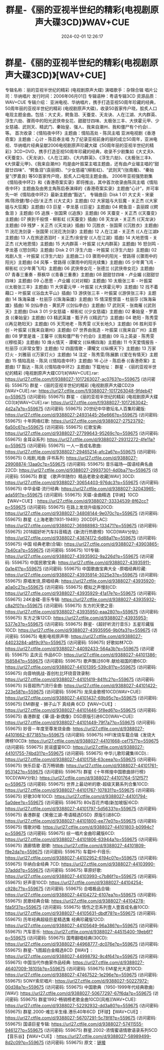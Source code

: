 ﻿---
title: 群星-《丽的亚视半世纪的精彩(电视剧原声大碟3CD)》WAV+CUE
date: 2024-02-01 12:26:17
categories: WAV车载音乐、镜像
tags: 华语中文
---
# 群星-《丽的亚视半世纪的精彩(电视剧原声大碟3CD)》[WAV+CUE]

专辑名称：丽的亚视半世纪的精彩 (电视剧原声大碟)
演唱歌手：杂锦合辑
唱片公司：华纳唱片
发行时间：2006年06月01日
专辑语种：粤语专辑3CD
资源品质：WAV+CUE
专辑介绍：
亚洲电视、华纳唱片，携手打造亚视50周年珍藏的经典，50周年丽的亚视半世纪的精彩
(电视剧原声大碟)，收录50首家传户晓，脍炙人口电现主题金曲。包括：大丈夫，鳄鱼泪、天蚕变、天龙诀、人在江湖、大内群英、浮生六劫、骤雨中的阳光武侠帝女花、甜甜廿四味、太极张三丰、大侠霍元甲、少女慈禧、武则天、精武门、秦始皇、强人、我来自潮州、我和僵尸有个约会I…等。
首次收录：《情陷夜中环》主题曲：情陷高处 - 陈凤主唱
亚洲电视剧《香港奇案》主题曲：心计 - 陈启泰主唱
为了纪录亚视前身的丽的成立50周年，亚洲电视、华纳唱片经典呈献2006电视剧原声珍藏大碟《50周年丽的亚视半世纪的精彩》3CD+DVD，携手打造亚视50周年珍藏的经典，收录不少剧集如《大丈夫》、《天蚕变》、《天龙诀》、《人在江湖》、《大内群英》、《浮生六劫》、《太极张三丰》、《大侠霍元甲》、《我来自潮州》均是由叶振棠主唱主题曲，还有由卢业瑂主唱的“甜甜廿四味”、“鳄鱼泪”(袁丽嫦)、“少女慈禧”(柳影虹)、“武则天”(张南雁)、“秦始皇”(罗嘉良)
等50首家传户晓，脍炙人口电现主题金曲。
2006年亚视强势剧集《情陷夜中环2》和《香港奇案实录》即将推出，其中首次收录由陈凤主唱《情陷夜中环》主题曲及由男主角陈启泰演绎的《香港奇案实录》主题曲“心计”，并可率先一听《情陷夜中环2》最新主题曲“豁达”。
专辑曲目:
Disk 1
01 大丈夫 - 宋豪辉/陈欣健/黎小田/关正杰 (《大丈夫》主题曲)
02 大家姐与大狂魔 - 关正杰 (《大家姐与大狂魔》主题曲)
03 巨星 - 李龙基 (《巨星》主题曲)
04 鳄鱼泪 - 袁丽嫦 (《鳄鱼泪 》主题曲)
05 追族 - 张国荣 (《追族》主题曲)
06 天蚕变 - 关正杰 (《天蚕变》主题曲)
07 换到千般恨 - 柳影虹 (《天蚕变》插曲)
08 天龙诀 - 关正杰 (《天龙诀》主题曲)
09 残梦 - 关正杰 (《天龙诀》插曲)
10 沉胜衣 - 张国荣 (《沉胜衣》主题曲)
11 浣花洗剑录 - 张国荣 (《浣花洗剑录》主题曲)
12 人在江湖 - 关正杰 (《人在江湖》主题曲)
13 人在旅途洒泪时 - 关正杰/余安安 (《人在江湖》插曲)
14 大地恩情 - 关正杰 (《大地恩情》主题曲)
15 大内群英 - 叶振棠 (《大内群英》主题曲)
16 怒剑鸣 - 李龙基 (《怒剑鸣》主题曲)
Disk 2
01 浮生六劫 - 叶振棠 (《浮生六劫》主题曲)
02 戏剧人生 - 叶振棠 (《浮生六劫》主题曲二)
03 骤雨中的阳光 - 曾路得 (《骤雨中的阳光》主题曲)
04 风筝 - 曾路得 (《骤雨中的阳光续集》主题曲)
05 少年黄飞鸿 - 柳影虹 (《少年黄飞鸿》主题曲)
06 武侠帝女花 - 张德兰 (《武侠帝女花》主题曲)
07 青春三重奏 - 蔡枫华 (《青春三重奏》主题曲)
08 甜甜廿四味 - 卢业媚 (《甜甜廿四味》主题曲)
09 心思思 - 卢业媚 (《对对糊》主题曲)
10 太极张三丰 - 叶振棠 (《太极张三丰》主题曲)
11 大侠霍元甲 - 叶振棠 (《大侠霍元甲》主题曲)
12 找不着藉口 - 叶振棠 (《浴血太平山》插曲)
13 游侠张三丰 - 叶振棠 (《游侠张三丰》主题曲)
14 珠海枭雄 - 杜丽莎 (《珠海枭雄》主题曲)
15 情深惹恨苗 - 杜丽莎 (《珠海枭雄》插曲)
16 剑仙李白 - 黄凯芹 (《剑仙李白》主题曲)
17 武则天 - 张南雁 (《武则天》主题曲)
Disk 3
01 少女慈禧 - 柳影虹 (《少女慈禧》主题曲)
02 秦始皇 - 罗嘉良 (《秦始皇》主题曲)
03 精武英雄 - 甄子丹 (《精武门》主题曲)
04 艳阳 - 陈秀雯 (《再见艳阳天》主题曲)
05 天荒地老 - 陈秀雯 (《天长地久》主题曲)
06 胜利双手创 - 叶振棠 (《我来自潮州》主题曲)
07 世界由我造 - 叶振棠 (《我来自广州》主题曲)
08 梦里是谁 - 王馨平 (《我和僵尸有个约会I》主题曲)
09 马上英姿 - 陈秀雯 (《穆桂英》主题曲)
10 烽火情天 - 谭耀文 (《纵横四海》主题曲)
11 今天爱情报告 - 杜丽莎 (《非常女警》主题曲)
12 四面情歌 - 谭耀文 (《纵横天下》主题曲)
13 万家灯火 - 刘雅丽 (《万家灯火》主题曲)
14 注定 - 陈秀雯/陈展鹏 (《爱在有情天》主题曲)
15 情陷高处 - 陈凤 (《情陷夜中环》主题曲)
16 心计 - 陈启泰 (《香港奇案》主题曲)
17 豁达 - 陈凤 (《情陷夜中环2》主题曲)
下载地址：
群星 -《丽的亚视半世纪的精彩 (电视剧原声大碟CD1)》[WAV+CUE].rar: https://url27.ctfile.com/f/9388027-1017263027-ac0763?p=559675
(访问密码: 559675)
群星 -《丽的亚视半世纪的精彩 (电视剧原声大碟CD2)》[WAV+CUE].rar: https://url27.ctfile.com/f/9388027-1017263048-9fdeb4?p=559675
(访问密码: 559675)
群星 -《丽的亚视半世纪的精彩 (电视剧原声大碟CD3)》[WAV+CUE].rar: https://url27.ctfile.com/f/9388027-1017263042-4d2a7a?p=559675
(访问密码: 559675)
20世纪中华歌坛名人百集珍藏版: https://url27.ctfile.com/d/9388027-24931445-26e666?p=559675
(访问密码: 559675)
十年网络红歌: https://url27.ctfile.com/d/9388027-27523792-6a50c6?p=559675
(访问密码: 559675)
红歌宝典: https://url27.ctfile.com/d/9388027-27799643-95269c?p=559675
(访问密码: 559675)
金耳朵系列: https://url27.ctfile.com/d/9388027-29312272-4fe11a?p=559675
(访问密码: 559675)
一人一首成名歌曲: https://url27.ctfile.com/d/9388027-29465214-afc2a6?p=559675
(访问密码: 559675)
0.戏剧,戏曲 评书系列: https://url27.ctfile.com/d/9388027-29908874-13aa0c?p=559675
(访问密码: 559675)
音乐磁场—国语经典名曲22CD: https://url27.ctfile.com/d/9388027-29937301-4d0ba7?p=559675
(访问密码: 559675)
群星 《歌声伴随你》精品老歌全收藏[WAV] 30CD: https://url27.ctfile.com/d/9388027-30654403-976dc3?p=559675
(访问密码: 559675)
中华金碟·流行经典: https://url27.ctfile.com/d/9388027-32043965-ada591?p=559675
(访问密码: 559675)
天碟-金曲精选【华纳】10CD【WAV+CUE】: https://url27.ctfile.com/d/9388027-33334539-8f62cc?p=559675
(访问密码: 559675)
在路上发烧升级版20CD: https://url27.ctfile.com/d/9388027-34808144-9e070c?p=559675
(访问密码: 559675)
群星《上海老歌(1931-1949)》20CD[FLAC]: https://url27.ctfile.com/d/9388027-36988983-133471?p=559675
(访问密码: 559675)
2018超好听汽车抖音精选《新流行热歌榜》10CD[WAV分轨]: https://url27.ctfile.com/d/9388027-43874172-6d88a1?p=559675
(访问密码: 559675)
中国 经典老歌(合辑): https://url27.ctfile.com/d/9388027-43903865-7b40ca?p=559675
(访问密码: 559675)
101专辑: https://url27.ctfile.com/d/9388027-43935902-9a226d?p=559675
(访问密码: 559675)
中国民歌宝典: https://url27.ctfile.com/d/9388027-43935911-0a1e41?p=559675
(访问密码: 559675)
中国歌曲宝典大全 -原唱经典珍藏: https://url27.ctfile.com/d/9388027-43935914-3025e3?p=559675
(访问密码: 559675)
原唱发烧,原唱经典: https://url27.ctfile.com/d/9388027-43935920-a0a0c2?p=559675
(访问密码: 559675)
模拟之声慢刻CD: https://url27.ctfile.com/d/9388027-43935929-41a17e?p=559675
(访问密码: 559675)
24K金碟-音乐专辑: https://url27.ctfile.com/d/9388027-43935932-c8a2f0?p=559675
(访问密码: 559675)
东方的天使之音: https://url27.ctfile.com/d/9388027-43935950-eaa280?p=559675
(访问密码: 559675)
东方之珠12CD: https://url27.ctfile.com/d/9388027-43935953-5377e3?p=559675
(访问密码: 559675)
群星-《超好听流行音乐》五星珍藏版10CD: https://url27.ctfile.com/d/9388027-43935956-9b0fa3?p=559675
(访问密码: 559675)
电影电视原声带: https://url27.ctfile.com/d/9388027-44023284-a8f9c9?p=559675
(访问密码: 559675)
好歌如林7CD: https://url27.ctfile.com/d/9388027-44092433-564a3b?p=559675
(访问密码: 559675)
孟庆云 作品6CD: https://url27.ctfile.com/d/9388027-44101386-158584?p=559675
(访问密码: 559675)
歌声飘过60年.献给祖国的歌6CD: https://url27.ctfile.com/d/9388027-44101395-539c81?p=559675
(访问密码: 559675)
向音响挑战-首创杜比环绕音效录制: https://url27.ctfile.com/d/9388027-44101419-841fc2?p=559675
(访问密码: 559675)
抖音超热门流行金曲: https://url27.ctfile.com/d/9388027-44101422-223e58?p=559675
(访问密码: 559675)
龙凤金歌榜10CD[WAV+CUE]: https://url27.ctfile.com/d/9388027-44101437-69b95c?p=559675
(访问密码: 559675)
EMI群星 - 狮子山下 真经典 6CD【WAV+CUE】: https://url27.ctfile.com/d/9388027-44101446-5f8ed6?p=559675
(访问密码: 559675)
香港群星《華·語-新偶像》DSD原版引进6CD[WAV+CUE]: https://url27.ctfile.com/d/9388027-44101449-79f7a7?p=559675
(访问密码: 559675)
妙音－年度至尊发烧金曲: https://url27.ctfile.com/d/9388027-44101662-877185?p=559675
(访问密码: 559675)
HIFI发烧车载合辑《发烧大牌榜10CD》: https://url27.ctfile.com/d/9388027-44101668-cef757?p=559675
(访问密码: 559675)
民谣盛宴6CD: https://url27.ctfile.com/d/9388027-44101755-74bd31?p=559675
(访问密码: 559675)
中华儿歌珍藏集(6CD).: https://url27.ctfile.com/d/9388027-44101758-63ceea?p=559675
(访问密码: 559675)
快乐巨星-百万畅销曲: https://url27.ctfile.com/d/9388027-44101761-953142?p=559675
(访问密码: 559675)
群星《十年辉煌中国歌曲排行榜》10CD[WAV分轨]: https://url27.ctfile.com/d/9388027-44101764-512f57?p=559675
(访问密码: 559675)
世界上最动听的歌-超级天籁系列合集10CD: https://url27.ctfile.com/d/9388027-44101767-107831?p=559675
(访问密码: 559675)
好歌30年10CD: https://url27.ctfile.com/d/9388027-44101794-5a0dee?p=559675
(访问密码: 559675)
80s百花齐唱(新加坡版)6CD: https://url27.ctfile.com/d/9388027-44101797-5d5633?p=559675
(访问密码: 559675)
香港群星《笑傲江湖-粤语精选DSD》原版引进8CD: https://url27.ctfile.com/d/9388027-44101800-ee77e0?p=559675
(访问密码: 559675)
情歌对唱: https://url27.ctfile.com/d/9388027-44101803-b0994c?p=559675
(访问密码: 559675)
综一唱片金曲珍藏版6CD: https://url27.ctfile.com/d/9388027-44101806-63944a?p=559675
(访问密码: 559675)
酒廊情歌 甜歌: https://url27.ctfile.com/d/9388027-44101809-f9e2da?p=559675
(访问密码: 559675)
车载HI-FI音乐: https://url27.ctfile.com/d/9388027-44102952-6194c0?p=559675
(访问密码: 559675)
华纳白金经典 7CD: https://url27.ctfile.com/d/9388027-44103990-37addd?p=559675
(访问密码: 559675)
草原好歌: https://url27.ctfile.com/d/9388027-44103993-c7b86f?p=559675
(访问密码: 559675)
好声音10CD: https://url27.ctfile.com/d/9388027-44104254-c928c7?p=559675
(访问密码: 559675)
合唱极品合辑: https://url27.ctfile.com/d/9388027-44104272-6107ea?p=559675
(访问密码: 559675)
民歌经典合辑: https://url27.ctfile.com/d/9388027-44104278-fda5f3?p=559675
(访问密码: 559675)
情伤之恋系列壹人壹首成名曲10CD: https://url27.ctfile.com/d/9388027-44105631-dbdf78?p=559675
(访问密码: 559675)
历年经典超级巨星精选集 经典珍藏版12CD: https://url27.ctfile.com/d/9388027-44105649-96a386?p=559675
(访问密码: 559675)
汽车音乐: https://url27.ctfile.com/d/9388027-44515400-19eb6f?p=559675
(访问密码: 559675)
国粤翻唱经典(30CD): https://url27.ctfile.com/d/9388027-44968777-dc076e?p=559675
(访问密码: 559675)
群星-飞图超白金精选8CD【WAV】: https://url27.ctfile.com/d/9388027-44998792-9c4f64?p=559675
(访问密码: 559675)
中国当代作曲家作品经典: https://url27.ctfile.com/d/9388027-46407009-18105b?p=559675
(访问密码: 559675)
EMI星光大道10CD: https://url27.ctfile.com/d/9388027-47467522-1e296e?p=559675
(访问密码: 559675)
SONY索尼唱片: https://url27.ctfile.com/d/9388027-50227972-00d38a?p=559675
(访问密码: 559675)
中国歌典（1950-1999年代经典歌曲）[WAV]: https://url27.ctfile.com/d/9388027-50677297-67f6da?p=559675
(访问密码: 559675)
群星1992-畅销榜老歌金曲10CD[风格][WAV+CUE]: https://url27.ctfile.com/d/9388027-52292932-dd3a80?p=559675
(访问密码: 559675)
群星.2000-难忘半生缘.港乐40年6CD【环球】【WAV+CUE】: https://url27.ctfile.com/d/9388027-56707291-5c78f8?p=559675
(访问密码: 559675)
国语巨星专辑: https://url27.ctfile.com/d/9388027-57411555-946127?p=559675
(访问密码: 559675)
群星.2002-浓情蜜语情歌语录系列5CD【音乐谷】【WAV+CUE】: https://url27.ctfile.com/d/9388027-58989499-8d2c09?p=559675
(访问密码: 559675)
原文：[链接](https://blog.sina.com.cn/s/blog_1647c7e76010314cd.html)